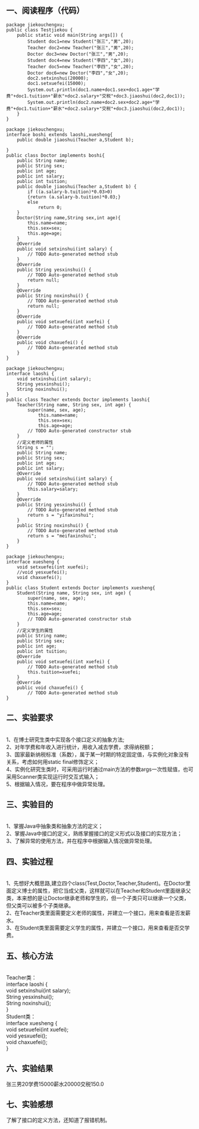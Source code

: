 ## 一、阅读程序（代码）
``` 
package jiekouchengxu;
public class Testjiekou {
	public static void main(String args[]) {
		Student doc1=new Student("张三","男",20);
		Teacher doc2=new Teacher("张三","男",20);
		Doctor doc3=new Doctor("张三","男",20);
		Student doc4=new Student("李四","女",20);
		Teacher doc5=new Teacher("李四","女",20);
		Doctor doc6=new Doctor("李四","女",20);
		doc2.setxinshui(20000);
		doc1.setxuefei(15000);
		System.out.println(doc1.name+doc1.sex+doc1.age+"学费"+doc1.tuition+"薪水"+doc2.salary+"交税"+doc3.jiaoshui(doc2,doc1));
		System.out.println(doc2.name+doc2.sex+doc2.age+"学费"+doc1.tuition+"薪水"+doc2.salary+"交税"+doc3.jiaoshui(doc2,doc1));
	}
}

package jiekouchengxu;
interface boshi extends laoshi,xuesheng{
	public double jiaoshui(Teacher a,Student b);
	
}
public class Doctor implements boshi{
	public String name;
	public String sex;
	public int age;
	public int salary;
	public int tuition;
	public double jiaoshui(Teacher a,Student b) {
		if ((a.salary-b.tuition)*0.03>0)
		{return (a.salary-b.tuition)*0.03;}
		else 
			return 0;
	}
	Doctor(String name,String sex,int age){
		this.name=name;
		this.sex=sex;
		this.age=age;
	}
	@Override
	public void setxinshui(int salary) {
		// TODO Auto-generated method stub
	}
	@Override
	public String yesxinshui() {
		// TODO Auto-generated method stub
		return null;
	}
	@Override
	public String noxinshui() {
		// TODO Auto-generated method stub
		return null;
	}
	@Override
	public void setxuefei(int xuefei) {
		// TODO Auto-generated method stub
	}
	@Override
	public void chaxuefei() {
		// TODO Auto-generated method stub
	}
}

package jiekouchengxu;
interface laoshi {
	void setxinshui(int salary);
	String yesxinshui();
	String noxinshui();
}
public class Teacher extends Doctor implements laoshi{
	Teacher(String name, String sex, int age) {
		super(name, sex, age);
			this.name=name;
			this.sex=sex;
			this.age=age;
		// TODO Auto-generated constructor stub
	}
	//定义老师的属性
	String s = "";
	public String name;
	public String sex;
	public int age;
	public int salary;
	@Override
	public void setxinshui(int salary) {
		// TODO Auto-generated method stub
		this.salary=salary;
	}
	@Override
	public String yesxinshui() {
		// TODO Auto-generated method stub
		return s = "yifaxinshui";		
	}
	public String noxinshui() {
		// TODO Auto-generated method stub
		return s = "meifaxinshui";		
	}
}

package jiekouchengxu;
interface xuesheng {
	void setxuefei(int xuefei);
	//void yesxuefei();
	void chaxuefei();
}
public class Student extends Doctor implements xuesheng{
	Student(String name, String sex, int age) {
		super(name, sex, age);
		this.name=name;
		this.sex=sex;
		this.age=age;
		// TODO Auto-generated constructor stub
	}
	//定义学生的属性
	public String name;
	public String sex;
	public int age;
	public int tuition;
	@Override
	public void setxuefei(int xuefei) {
		// TODO Auto-generated method stub
		this.tuition=xuefei;
	}
	@Override
	public void chaxuefei() {
		// TODO Auto-generated method stub
}
``` 

## 二、实验要求
<br>1、在博士研究生类中实现各个接口定义的抽象方法;
<br>2、对年学费和年收入进行统计，用收入减去学费，求得纳税额；
<br>3、国家最新纳税标准（系数），属于某一时期的特定固定值，与实例化对象没有关系，考虑如何用static  final修饰定义；
<br>4、实例化研究生类时，可采用运行时通过main方法的参数args一次性赋值，也可采用Scanner类实现运行时交互式输入；
<br>5、根据输入情况，要在程序中做异常处理。

## 三、实验目的
<br>1、掌握Java中抽象类和抽象方法的定义； 
<br>2、掌握Java中接口的定义，熟练掌握接口的定义形式以及接口的实现方法；
<br>3、了解异常的使用方法，并在程序中根据输入情况做异常处理。

## 四、实验过程
<br>1、先想好大概思路,建立四个class(Test,Doctor,Teacher,Student)。在Doctor里面定义博士的属性，把它当成父类，这样就可以在Teacher和Student里面继承父类，本来想的是让Doctor继承老师和学生的，但一个子类只可以继承一个父类，但父类可以被多个子类继承。
<br>2、在Teacher类里面需要定义老师的属性，并建立一个接口，用来查看是否发薪水。
<br>3、在Student类里面需要定义学生的属性，并建立一个接口，用来查看是否交学费。

## 五、核心方法
<br>Teacher类：
<br>interface laoshi {
	<br>void setxinshui(int salary);
	<br>String yesxinshui();
	<br>String noxinshui();
<br>}
<br>Student类：
<br>interface xuesheng {
	<br>void setxuefei(int xuefei);
  <br>void yesxuefei();
	<br>void chaxuefei();
<br>}


## 六、实验结果
张三男20学费15000薪水20000交税150.0

## 七、实验感想
了解了接口的定义方法，还知道了报错机制。
